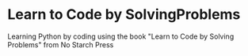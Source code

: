 # Learn to Code by SolvingProblems
Learning Python by coding using the book "Learn to Code by Solving Problems" from No Starch Press
